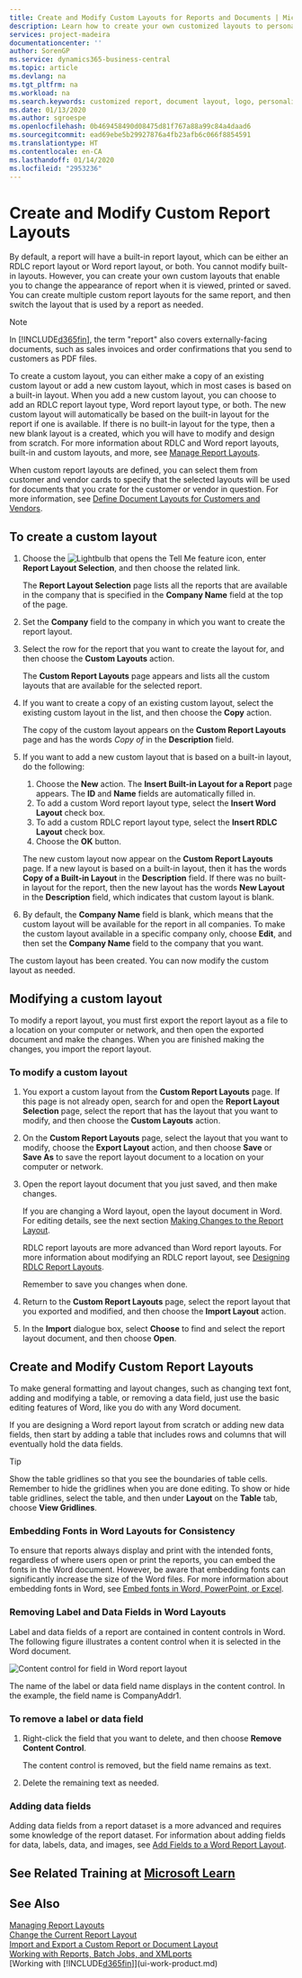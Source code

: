 ```yaml
---
title: Create and Modify Custom Layouts for Reports and Documents | Microsoft Docs
description: Learn how to create your own customized layouts to personalize the appearance of a report when it is viewed, printed, or saved.
services: project-madeira
documentationcenter: ''
author: SorenGP
ms.service: dynamics365-business-central
ms.topic: article
ms.devlang: na
ms.tgt_pltfrm: na
ms.workload: na
ms.search.keywords: customized report, document layout, logo, personalize
ms.date: 01/13/2020
ms.author: sgroespe
ms.openlocfilehash: 0b469458490d08475d81f767a88a99c84a4daad6
ms.sourcegitcommit: ead69ebe5b29927876a4fb23afb6c066f8854591
ms.translationtype: HT
ms.contentlocale: en-CA
ms.lasthandoff: 01/14/2020
ms.locfileid: "2953236"
---
```

# <a name="create-and-modify-custom-report-layouts"></a>Create and Modify Custom Report Layouts
By default, a report will have a built-in report layout, which can be either an RDLC report layout or Word report layout, or both. You cannot modify built-in layouts. However, you can create your own custom layouts that enable you to change the appearance of report when it is viewed, printed or saved. You can create multiple custom report layouts for the same report, and then switch the layout that is used by a report as needed.

> [!NOTE]  
>   In [!INCLUDE[d365fin](includes/d365fin_md.md)], the term "report" also covers externally-facing documents, such as sales invoices and order confirmations that you send to customers as PDF files.

To create a custom layout, you can either make a copy of an existing custom layout or add a new custom layout, which in most cases is based on a built-in layout. When you add a new custom layout, you can choose to add an RDLC report layout type, Word report layout type, or both. The new custom layout will automatically be based on the built-in layout for the report if one is available. If there is no built-in layout for the type, then a new blank layout is a created, which you will have to modify and design from scratch. For more information about RDLC and Word report layouts, built-in and custom layouts, and more, see [Manage Report Layouts](ui-manage-report-layouts.md).  

When custom report layouts are defined, you can select them from customer and vendor cards to specify that the selected layouts will be used for documents that you crate for the customer or vendor in question. For more information, see [Define Document Layouts for Customers and Vendors](ui-define-customer-vendor-document-layouts.md).

## <a name="to-create-a-custom-layout"></a>To create a custom layout
1. Choose the ![Lightbulb that opens the Tell Me feature](media/ui-search/search_small.png "Tell me what you want to do") icon, enter **Report Layout Selection**, and then choose the related link.

    The **Report Layout Selection** page lists all the reports that are available in the company that is specified in the **Company Name** field at the top of the page.
2. Set the **Company** field to the company in which you want to create the report layout.
3. Select the row for the report that you want to create the layout for, and then choose the **Custom Layouts** action.  

   The **Custom Report Layouts** page appears and lists all the custom layouts that are available for the selected report.
4. If you want to create a copy of an existing custom layout, select the existing custom layout in the list, and then choose the **Copy** action.  

   The copy of the custom layout appears on the **Custom Report Layouts** page and has the words *Copy of* in the **Description** field.
5. If you want to add a new custom layout that is based on a built-in layout, do the following:  
   1. Choose the **New** action. The **Insert Built-in Layout for a Report** page appears. The **ID** and **Name** fields are automatically filled in.
   2. To add a custom Word report layout type, select the **Insert Word Layout** check box.
   3. To add a custom RDLC report layout type, select the **Insert RDLC Layout** check box.
   4. Choose the **OK** button.  

    The new custom layout now appear on the **Custom Report Layouts** page. If a new layout is based on a built-in layout, then it has the words **Copy of a Built-in Layout** in the **Description** field. If there was no built-in layout for the report, then the new layout has the words **New Layout** in the **Description** field, which indicates that custom layout is blank.
6. By default, the **Company Name** field is blank, which means that the custom layout will be available for the report in all companies. To make the custom layout available in a specific company only, choose **Edit**, and then set the **Company Name** field to the company that you want.

The custom layout has been created. You can now modify the custom layout as needed.

## <a name="ModifyCustomLayout"></a>Modifying a custom layout
To modify a report layout, you must first export the report layout as a file to a location on your computer or network, and then open the exported document and make the changes. When you are finished making the changes, you import the report layout.

### <a name="to-modify-a-custom-layout"></a>To modify a custom layout
1.  You export a custom layout from the **Custom Report Layouts** page. If this page is not already open, search for and open the **Report Layout Selection** page, select the report that has the layout that you want to modify, and then choose the **Custom Layouts** action.  
2.  On the **Custom Report Layouts** page, select the layout that you want to modify, choose the **Export Layout** action, and then choose **Save** or **Save As** to save the report layout document to a location on your computer or network.  

3.  Open the report layout document that you just saved, and then make changes.

      If you are changing a Word layout, open the layout document in Word. For editing details, see the next section [Making Changes to the Report Layout](ui-how-create-custom-report-layout.md#MakeChangesToLayout).

      RDLC report layouts are more advanced than Word report layouts. For more information about modifying an RDLC report layout, see [Designing RDLC Report Layouts](/dynamics-nav/Designing-RDLC-Report-Layouts).

      Remember to save you changes when done.

4.  Return to the **Custom Report Layouts** page, select the report layout that you exported and modified, and then choose the **Import Layout** action.  

5. In the **Import** dialogue box, select **Choose** to find and select the report layout document, and then choose **Open**.

##  <a name="MakeChangesToLayout"></a> Create and Modify Custom Report Layouts  
To make general formatting and layout changes, such as changing text font, adding and modifying a table, or removing a data field, just use the basic editing features of Word, like you do with any Word document.

If you are designing a Word report layout from scratch or adding new data fields, then start by adding a table that includes rows and columns that will eventually hold the data fields.

> [!TIP]  
>  Show the table gridlines so that you see the boundaries of table cells. Remember to hide the gridlines when you are done editing. To show or hide table gridlines, select the table, and then under **Layout** on the **Table** tab, choose **View Gridlines**.

### <a name="embedding-fonts-in-word-layouts-for-consistency"></a>Embedding Fonts in Word Layouts for Consistency

To ensure that reports always display and print with the intended fonts, regardless of where users open or print the reports, you can embed the fonts in the Word document. However, be aware that embedding fonts can significantly increase the size of the Word files. For more information about embedding fonts in Word, see [Embed fonts in Word, PowerPoint, or Excel](https://support.office.com/article/Embed-fonts-in-Word-PowerPoint-or-Excel-cb3982aa-ea76-4323-b008-86670f222dbc).

###  <a name="RemoveField"></a> Removing Label and Data Fields in Word Layouts  
 Label and data fields of a report are contained in content controls in Word. The following figure illustrates a content control when it is selected in the Word document.  

 ![Content control for field in Word report layout](media/nav_wordreportlayouts_contentcontrol.png "NAV_WordReportLayouts_ContentControl")  

 The name of the label or data field name displays in the content control. In the example, the field name is CompanyAddr1.  

### <a name="to-remove-a-label-or-data-field"></a>To remove a label or data field  

1.  Right-click the field that you want to delete, and then choose **Remove Content Control**.  

     The content control is removed, but the field name remains as text.  

2.  Delete the remaining text as needed.  

### <a name="adding-data-fields"></a>Adding data fields
Adding data fields from a report dataset is a more advanced and requires some knowledge of the report dataset. For information about adding fields for data, labels, data, and images, see [Add Fields to a Word Report Layout](ui-how-add-fields-word-report-layout.md).  

## <a name="see-related-training-at-microsoft-learnlearnmoduleschange-documents-dynamics-365-business-centralindex"></a>See Related Training at [Microsoft Learn](/learn/modules/change-documents-dynamics-365-business-central/index)

## <a name="see-also"></a>See Also
[Managing Report Layouts](ui-manage-report-layouts.md)  
[Change the Current Report Layout](ui-how-change-layout-currently-used-report.md)  
[Import and Export a Custom Report or Document Layout](ui-how-import-and-export-report-layout.md)  
[Working with Reports, Batch Jobs, and XMLports](ui-work-report.md)  
[Working with [!INCLUDE[d365fin](includes/d365fin_md.md)]](ui-work-product.md)  
